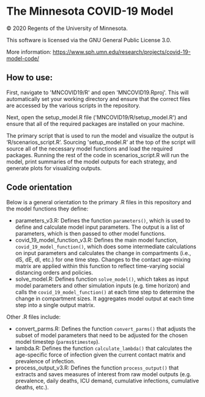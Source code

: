 # The Minnesota COVID-19 Model

© 2020 Regents of the University of Minnesota. 

This software is licensed via the GNU General Public License 3.0.

More information: https://www.sph.umn.edu/research/projects/covid-19-model-code/ 

## How to use:
First, navigate to 'MNCOVID19/R' and open 'MNCOVID19.Rproj'. This will automatically set your working directory and ensure that the correct files are accessed by the various scripts in the repository.

Next, open the setup_model.R file ('MNCOVID19/R/setup_model.R') and ensure that all of the required packages are installed on your machine.

The primary script that is used to run the model and visualize the output is ‘R/scenarios_script.R’. Sourcing 'setup_model.R' at the top of the script will source all of the necessary model functions and load the required packages. Running the rest of the code in scenarios_script.R will run the model, print summaries of the model outputs for each strategy, and generate plots for visualizing outputs.

## Code orientation

Below is a general orientation to the primary .R files in this repository and the model functions they define:
- parameters_v3.R: Defines the function ```parameters()```, which is used to define and calculate model input parameters. The output is a list of parameters, which is then passed to other model functions.
- covid_19_model_function_v3.R: Defines the main model function, ```covid_19_model_function()```, which does some intermediate calculations on input parameters and calculates the change in compartments (i.e., dS, dE, dI, etc.) for one time step. Changes to the contact age-mixing matrix are applied within this function to reflect time-varying social distancing orders and policies.
- solve_model.R: Defines function ```solve_model()```, which takes as input model parameters and other simulation inputs (e.g. time horizon) and calls the ```covid_19_model_function()``` at each time step to determine the change in compartment sizes. It aggregates model output at each time step into a single output matrix.

Other .R files include:
- convert_parms.R: Defines the function ```convert_parms()``` that adjusts the subset of model parameters that need to be adjusted for the chosen model timestep (```parms$timestep```).
- lambda.R: Defines the function ```calculate_lambda()``` that calculates the age-specific force of infection given the current contact matrix and prevalence of infection.
- process_output_v3.R: Defines the function ```process_output()``` that extracts and saves measures of interest from raw model outputs (e.g. prevalence, daily deaths, ICU demand, cumulative infections, cumulative deaths, etc.).
